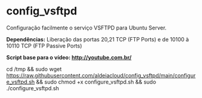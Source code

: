 # config_vsftpd
<b1>Configuração facilmente o serviço VSFTPD para Ubuntu Server.</b1>

<b>Dependências:</b> Liberação das portas 20,21 TCP (FTP Ports) e de 10100 à 10110 TCP (FTP Passive Ports)

<b>Script base para o vídeo: http://youtube.com.br/</b>

cd /tmp && sudo wget https://raw.githubusercontent.com/aldeiacloud/config_vsftpd/main/configure_vsftpd.sh && sudo chmod +x configure_vsftpd.sh && sudo ./configure_vsftpd.sh 
